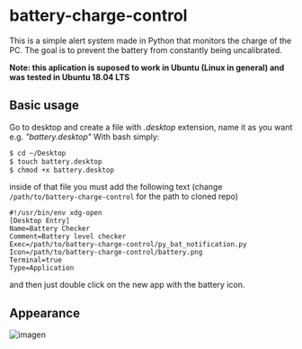 # battery-charge-control
This is a simple alert system made in Python that monitors the charge of the PC. The goal is to prevent the battery from constantly being uncalibrated.

**Note: this aplication is suposed to work in Ubuntu (Linux in general) and was tested in Ubuntu 18.04 LTS**

## Basic usage

Go to desktop and create a file with _.desktop_ extension, name it as you want e.g. _"battery.desktop"_ With bash simply:
```bash
$ cd ~/Desktop
$ touch battery.desktop
$ chmod +x battery.desktop
```

inside of that file you must add the following text (change `/path/to/battery-charge-control` for the path to cloned repo)
```desktop
#!/usr/bin/env xdg-open
[Desktop Entry]
Name=Battery Checker
Comment=Battery level checker
Exec=/path/to/battery-charge-control/py_bat_notification.py
Icon=/path/to/battery-charge-control/battery.png
Terminal=true
Type=Application
```

and then just double click on the new app with the battery icon.

## Appearance

![imagen](https://user-images.githubusercontent.com/55881458/114626672-550e9f00-9cb4-11eb-9a3e-9846c1177c32.png)
